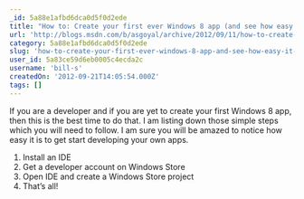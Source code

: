```yaml
---
_id: 5a88e1afbd6dca0d5f0d2ede
title: "How to: Create your first ever Windows 8 app (and see how easy it is)"
url: 'http://blogs.msdn.com/b/asgoyal/archive/2012/09/11/how-to-create-your-first-ever-windows-8-app-and-see-how-easy-it-is.aspx'
category: 5a88e1afbd6dca0d5f0d2ede
slug: 'how-to-create-your-first-ever-windows-8-app-and-see-how-easy-it-is'
user_id: 5a83ce59d6eb0005c4ecda2c
username: 'bill-s'
createdOn: '2012-09-21T14:05:54.000Z'
tags: []
---
```


If you are a developer and if you are yet to create your first Windows 8 app, then this is the best time to do that. I am listing down those simple steps which you will need to follow. I am sure you will be amazed to notice how easy it is to get start developing your own apps.

1. Install an IDE
2. Get a developer account on Windows Store
3. Open IDE and create a Windows Store project
4. That’s all!
